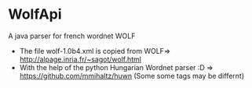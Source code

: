 # WolfApi
A java parser for french wordnet WOLF

- The file wolf-1.0b4.xml is copied from WOLF=> http://alpage.inria.fr/~sagot/wolf.html
- With the help of the python Hungarian Wordnet parser :D => https://github.com/mmihaltz/huwn (Some some tags may be differnt)